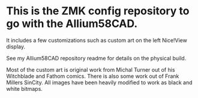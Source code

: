 # This is the ZMK config repository to go with the Allium58CAD.  

It includes a few customizations such as custom art on the left Nice!View display. 

See my Allium58CAD repository readme for details on the physical build. 

Most of the custom art is original work from Michal Turner out of his Witchblade and Fathom comics. 
There is also some work out of Frank Millers SinCity. All images have been heavily modified to work as black and white bitmaps.
